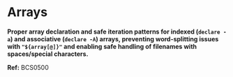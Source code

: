 # Arrays

**Proper array declaration and safe iteration patterns for indexed (`declare -a`) and associative (`declare -A`) arrays, preventing word-splitting issues with `"${array[@]}"` and enabling safe handling of filenames with spaces/special characters.**

**Ref:** BCS0500
